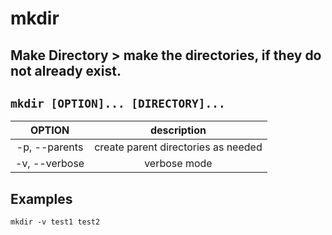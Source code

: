 # mkdir

**Make Directory** > make the directories, if they do not already exist.
---

` mkdir [OPTION]... [DIRECTORY]... `
---

| **OPTION** | description |
|:---:|:---:|
| -p, --parents | create parent directories as needed |
| -v, --verbose | verbose mode |

## Examples
` mkdir -v test1 test2 `